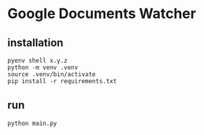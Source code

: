 # Google Documents Watcher

## installation

```
pyenv shell x.y.z
python -m venv .venv
source .venv/bin/activate
pip install -r requirements.txt
```

## run

```
python main.py
```
